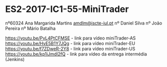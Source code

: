 # ES2-2017-IC1-55-MiniTrader


nº60324 Ana Margarida Martins amdlm@iscte-iul.pt
nº      Daniel Silva
nº      João Pereira
nº      Mário Batalha

https://youtu.be/PvL4PtCFMSE - link para vídeo miniTrader-AS
https://youtu.be/HvE5B1Y7JQg - link para vídeo miniTrader-EU
https://youtu.be/f7ZDweR-2Y8 -  link para vídeo miniTrader-US
https://youtu.be/kp1iJmdl2fQ - link para vídeo da entrega intermédia (Jenkins)
